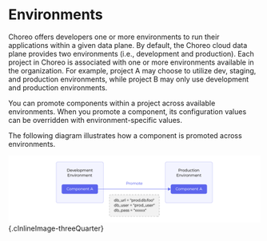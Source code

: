 # Environments

Choreo offers developers one or more environments to run their applications within a given data plane. By default, the Choreo cloud data plane provides two environments (i.e., development and production). Each project in Choreo is associated with one or more  environments available in the organization. For example, project A may choose to utilize dev, staging, and production environments, while project B may only use development and production environments.

You can promote components within a project across available environments. When you promote a component, its configuration values can be overridden with environment-specific values.

The following diagram illustrates how a component is promoted across environments.

![Choreo environments](../assets/img/choreo-concepts/choreo-environments.png){.cInlineImage-threeQuarter}
